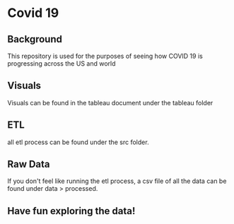 # Covid 19

## Background
This repository is used for the purposes of seeing how COVID 19 is progressing across the US and world

## Visuals
Visuals can be found in the tableau document under the tableau folder

## ETL
all etl process can be found under the src folder. 

## Raw Data
If you don't feel like running the etl process, a csv file of all the data can be found under data > processed.

## Have fun exploring the data!